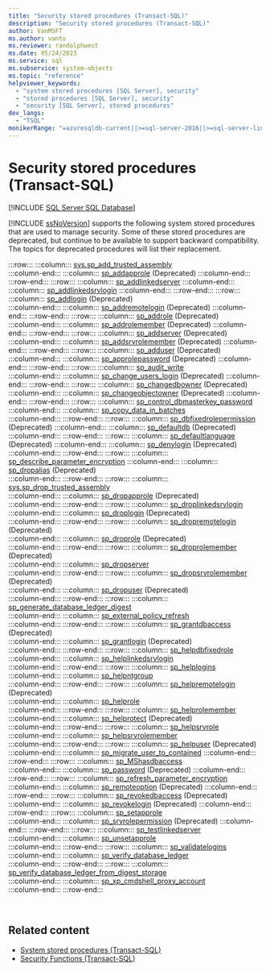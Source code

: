 ```yaml
---
title: "Security stored procedures (Transact-SQL)"
description: "Security stored procedures (Transact-SQL)"
author: VanMSFT
ms.author: vanto
ms.reviewer: randolphwest
ms.date: 05/24/2023
ms.service: sql
ms.subservice: system-objects
ms.topic: "reference"
helpviewer_keywords:
  - "system stored procedures [SQL Server], security"
  - "stored procedures [SQL Server], security"
  - "security [SQL Server], stored procedures"
dev_langs:
  - "TSQL"
monikerRange: "=azuresqldb-current||>=sql-server-2016||>=sql-server-linux-2017||=azuresqldb-mi-current"
---
```

# Security stored procedures (Transact-SQL)

[!INCLUDE [SQL Server SQL Database](../../includes/applies-to-version/sql-asdb.md)]

[!INCLUDE [ssNoVersion](../../includes/ssnoversion-md.md)] supports the following system stored procedures that are used to manage security. Some of these stored procedures are deprecated, but continue to be available to support backward compatibility. The topics for deprecated procedures will list their replacement.

:::row:::
    :::column:::
        [sys.sp_add_trusted_assembly]( sys-sp-add-trusted-assembly-transact-sql.md)  
    :::column-end:::
    :::column:::
        [sp_addapprole](sp-addapprole-transact-sql.md) (Deprecated)
    :::column-end:::
:::row-end:::
:::row:::
    :::column:::
        [sp_addlinkedserver](sp-addlinkedserver-transact-sql.md)
    :::column-end:::
    :::column:::
        [sp_addlinkedsrvlogin](sp-addlinkedsrvlogin-transact-sql.md)
    :::column-end:::
:::row-end:::
:::row:::
    :::column:::
        [sp_addlogin](sp-addlogin-transact-sql.md) (Deprecated)  
    :::column-end:::
    :::column:::
        [sp_addremotelogin](sp-addremotelogin-transact-sql.md) (Deprecated)
    :::column-end:::
:::row-end:::
:::row:::
    :::column:::
        [sp_addrole](sp-addrole-transact-sql.md) (Deprecated)  
    :::column-end:::
    :::column:::
        [sp_addrolemember](sp-addrolemember-transact-sql.md) (Deprecated)
    :::column-end:::
:::row-end:::
:::row:::
    :::column:::
        [sp_addserver](sp-addserver-transact-sql.md) (Deprecated)  
    :::column-end:::
    :::column:::
        [sp_addsrvrolemember](sp-addsrvrolemember-transact-sql.md) (Deprecated)
    :::column-end:::
:::row-end:::
:::row:::
    :::column:::
        [sp_adduser](sp-adduser-transact-sql.md) (Deprecated)  
    :::column-end:::
    :::column:::
        [sp_approlepassword](sp-approlepassword-transact-sql.md) (Deprecated)
    :::column-end:::
:::row-end:::
:::row:::
    :::column:::
        [sp_audit_write](sp-audit-write-transact-sql.md)  
    :::column-end:::
    :::column:::
        [sp_change_users_login](sp-change-users-login-transact-sql.md) (Deprecated)
    :::column-end:::
:::row-end:::
:::row:::
    :::column:::
        [sp_changedbowner](sp-changedbowner-transact-sql.md) (Deprecated)  
    :::column-end:::
    :::column:::
        [sp_changeobjectowner](sp-changeobjectowner-transact-sql.md) (Deprecated)
    :::column-end:::
:::row-end:::
:::row:::
    :::column:::
        [sp_control_dbmasterkey_password](sp-control-dbmasterkey-password-transact-sql.md)  
    :::column-end:::
    :::column:::
        [sp_copy_data_in_batches](sys-sp-copy-data-in-batches-transact-sql.md)  
    :::column-end:::
:::row-end:::
:::row:::
    :::column:::
        [sp_dbfixedrolepermission](sp-dbfixedrolepermission-transact-sql.md) (Deprecated)
    :::column-end:::
    :::column:::
        [sp_defaultdb](sp-defaultdb-transact-sql.md) (Deprecated)  
    :::column-end:::
:::row-end:::
:::row:::
    :::column:::
        [sp_defaultlanguage](sp-defaultlanguage-transact-sql.md) (Deprecated)
    :::column-end:::
    :::column:::
        [sp_denylogin](sp-denylogin-transact-sql.md) (Deprecated)  
    :::column-end:::
:::row-end:::
:::row:::
    :::column:::
        [sp_describe_parameter_encryption](sp-describe-parameter-encryption-transact-sql.md)
    :::column-end:::
    :::column:::
        [sp_dropalias](./system-stored-procedures-transact-sql.md) (Deprecated)  
    :::column-end:::
:::row-end:::
:::row:::
    :::column:::
        [sys.sp_drop_trusted_assembly]( sys-sp-drop-trusted-assembly-transact-sql.md)  
    :::column-end:::
    :::column:::
        [sp_dropapprole](sp-dropapprole-transact-sql.md) (Deprecated)  
    :::column-end:::
:::row-end:::
:::row:::
    :::column:::
        [sp_droplinkedsrvlogin](sp-droplinkedsrvlogin-transact-sql.md)  
    :::column-end:::
    :::column:::
        [sp_droplogin](sp-droplogin-transact-sql.md) (Deprecated)  
    :::column-end:::
:::row-end:::
:::row:::
    :::column:::
        [sp_dropremotelogin](sp-dropremotelogin-transact-sql.md) (Deprecated)  
    :::column-end:::
    :::column:::
        [sp_droprole](sp-droprole-transact-sql.md) (Deprecated)  
    :::column-end:::
:::row-end:::
:::row:::
    :::column:::
        [sp_droprolemember](sp-droprolemember-transact-sql.md) (Deprecated)  
    :::column-end:::
    :::column:::
        [sp_dropserver](sp-dropserver-transact-sql.md)  
    :::column-end:::
:::row-end:::
:::row:::
    :::column:::
        [sp_dropsrvrolemember](sp-dropsrvrolemember-transact-sql.md) (Deprecated)  
    :::column-end:::
    :::column:::
        [sp_dropuser](sp-dropuser-transact-sql.md) (Deprecated)  
    :::column-end:::
:::row-end:::
:::row:::
    :::column:::
        [sp_generate_database_ledger_digest](sys-sp-generate-database-ledger-digest-transact-sql.md)  
    :::column-end:::
    :::column:::
        [sp_external_policy_refresh](sp-external-policy-refresh-transact-sql.md)  
    :::column-end:::
:::row-end:::
:::row:::
    :::column:::
        [sp_grantdbaccess](sp-grantdbaccess-transact-sql.md) (Deprecated)  
    :::column-end:::
    :::column:::
        [sp_grantlogin](sp-grantlogin-transact-sql.md) (Deprecated)  
    :::column-end:::
:::row-end:::
:::row:::
    :::column:::
        [sp_helpdbfixedrole](sp-helpdbfixedrole-transact-sql.md)  
    :::column-end:::
    :::column:::
        [sp_helplinkedsrvlogin](sp-helplinkedsrvlogin-transact-sql.md)  
    :::column-end:::
:::row-end:::
:::row:::
    :::column:::
        [sp_helplogins](sp-helplogins-transact-sql.md)  
    :::column-end:::
    :::column:::
        [sp_helpntgroup](sp-helpntgroup-transact-sql.md)  
    :::column-end:::
:::row-end:::
:::row:::
    :::column:::
        [sp_helpremotelogin](sp-helpremotelogin-transact-sql.md) (Deprecated)  
    :::column-end:::
    :::column:::
        [sp_helprole](sp-helprole-transact-sql.md)  
    :::column-end:::
:::row-end:::
:::row:::
    :::column:::
        [sp_helprolemember](sp-helprolemember-transact-sql.md)  
    :::column-end:::
    :::column:::
        [sp_helprotect](sp-helprotect-transact-sql.md) (Deprecated)  
    :::column-end:::
:::row-end:::
:::row:::
    :::column:::
        [sp_helpsrvrole](sp-helpsrvrole-transact-sql.md)  
    :::column-end:::
    :::column:::
        [sp_helpsrvrolemember](sp-helpsrvrolemember-transact-sql.md)  
    :::column-end:::
:::row-end:::
:::row:::
    :::column:::
        [sp_helpuser](sp-helpuser-transact-sql.md) (Deprecated)  
    :::column-end:::
    :::column:::
        [sp_migrate_user_to_contained](sp-migrate-user-to-contained-transact-sql.md)
    :::column-end:::
:::row-end:::
:::row:::
    :::column:::
        [sp_MShasdbaccess](sp-mshasdbaccess-transact-sql.md)  
    :::column-end:::
    :::column:::
        [sp_password](sp-password-transact-sql.md) (Deprecated)
    :::column-end:::
:::row-end:::
:::row:::
    :::column:::
        [sp_refresh_parameter_encryption](sp-refresh-parameter-encryption-transact-sql.md)  
    :::column-end:::
    :::column:::
        [sp_remoteoption](sp-remoteoption-transact-sql.md) (Deprecated)
    :::column-end:::
:::row-end:::
:::row:::
    :::column:::
        [sp_revokedbaccess](sp-revokedbaccess-transact-sql.md) (Deprecated)  
    :::column-end:::
    :::column:::
        [sp_revokelogin](sp-revokelogin-transact-sql.md) (Deprecated)
    :::column-end:::
:::row-end:::
:::row:::
    :::column:::
        [sp_setapprole](sp-setapprole-transact-sql.md)  
    :::column-end:::
    :::column:::
        [sp_srvrolepermission](sp-srvrolepermission-transact-sql.md) (Deprecated)
    :::column-end:::
:::row-end:::
:::row:::
    :::column:::
        [sp_testlinkedserver](sp-testlinkedserver-transact-sql.md)  
    :::column-end:::
    :::column:::
        [sp_unsetapprole](sp-unsetapprole-transact-sql.md)  
    :::column-end:::
:::row-end:::
:::row:::
    :::column:::
        [sp_validatelogins](sp-validatelogins-transact-sql.md)  
    :::column-end:::
    :::column:::
        [sp_verify_database_ledger](sys-sp-verify-database-ledger-transact-sql.md)  
    :::column-end:::
:::row-end:::
:::row:::
    :::column:::
        [sp_verify_database_ledger_from_digest_storage](sys-sp-verify-database-ledger-from-digest-storage-transact-sql.md)  
    :::column-end:::
    :::column:::
        [sp_xp_cmdshell_proxy_account](sp-xp-cmdshell-proxy-account-transact-sql.md)  
    :::column-end:::
:::row-end:::

&nbsp;

## Related content

- [System stored procedures (Transact-SQL)](system-stored-procedures-transact-sql.md)
- [Security Functions (Transact-SQL)](../../t-sql/functions/security-functions-transact-sql.md)
